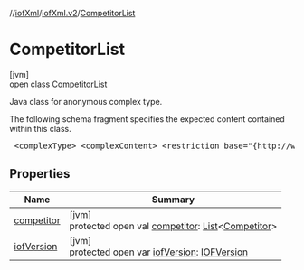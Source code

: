 //[iofXml](../../../index.md)/[iofXml.v2](../index.md)/[CompetitorList](index.md)

# CompetitorList

[jvm]\
open class [CompetitorList](index.md)

<p>Java class for anonymous complex type. <p>The following schema fragment specifies the expected content contained within this class. <pre> &lt;complexType&gt; &lt;complexContent&gt; &lt;restriction base="{http://www.w3.org/2001/XMLSchema}anyType"&gt; &lt;sequence&gt; &lt;element ref="{}IOFVersion" minOccurs="0"/&gt; &lt;element ref="{}Competitor" maxOccurs="unbounded" minOccurs="0"/&gt; &lt;/sequence&gt; &lt;/restriction&gt; &lt;/complexContent&gt; &lt;/complexType&gt; </pre>

## Properties

| Name | Summary |
|---|---|
| [competitor](competitor.md) | [jvm]<br>protected open val [competitor](competitor.md): [List](https://docs.oracle.com/javase/8/docs/api/java/util/List.html)<[Competitor](../-competitor/index.md)> |
| [iofVersion](iof-version.md) | [jvm]<br>protected open var [iofVersion](iof-version.md): [IOFVersion](../-i-o-f-version/index.md) |
